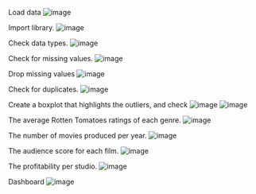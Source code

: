 Load data
![image](https://user-images.githubusercontent.com/103792029/228239904-02db633f-f0df-40a7-9ec9-99f0cb8998cb.png)

Import library.
![image](https://user-images.githubusercontent.com/103792029/228240151-d64872a3-5bec-4c74-bf46-ca6598b631d2.png)

Check data types.
![image](https://user-images.githubusercontent.com/103792029/228240308-c3b52d2d-095d-4e2d-9b21-e4ccd4af04c9.png)

Check for missing values.
![image](https://user-images.githubusercontent.com/103792029/228240536-4800b39a-759e-42d4-8828-651c196cf41d.png)

Drop missing values
![image](https://user-images.githubusercontent.com/103792029/228240685-af700a38-3b34-49be-81fe-b3b7f2025cff.png)

Check for duplicates.
![image](https://user-images.githubusercontent.com/103792029/228240903-8028f243-afc8-4426-9bd4-175356531523.png)

Create a boxplot that highlights the outliers, and check
![image](https://user-images.githubusercontent.com/103792029/228241060-d9ad2365-ad33-495a-8681-f449707ccdec.png)
![image](https://user-images.githubusercontent.com/103792029/228241216-06ebae40-8070-4d5c-996c-816d43146366.png)

The average Rotten Tomatoes ratings of each genre.
![image](https://user-images.githubusercontent.com/103792029/228241730-96ea893e-9624-45a4-ba44-6a4f42948a20.png)

The number of movies produced per year.
![image](https://user-images.githubusercontent.com/103792029/228241873-c7245126-a068-441f-9924-3caf64185bfb.png)

The audience score for each film.
![image](https://user-images.githubusercontent.com/103792029/228242025-dc031955-3c66-4266-a28b-7c32b4edf6d6.png)

The profitability per studio.
![image](https://user-images.githubusercontent.com/103792029/228242170-e94f77b0-7edf-4825-b3c4-aba84d8ad0fb.png)

Dashboard
![image](https://user-images.githubusercontent.com/103792029/228238661-8d4c0d51-aab1-42cf-b576-a96afc813f6e.png)


